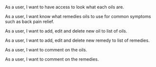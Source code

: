 As a user, I want to have access to look what each oils are.

As a user, I want know what remedies oils to use for common symptoms such as back pain relief.

As a user, I want to add, edit and delete new oil to list of oils.

As a user, I want to add, edit and delete new remedy to list of remedies.

As a user, I want to comment on the oils.

As a user, I want to comment on the remedies.

